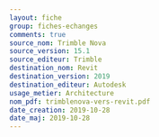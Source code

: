 ```yaml
---
layout: fiche
group: fiches-echanges
comments: true
source_nom: Trimble Nova
source_version: 15.1
source_editeur: Trimble
destination_nom: Revit
destination_version: 2019
destination_editeur: Autodesk
usage_metier: Architecture
nom_pdf: trimblenova-vers-revit.pdf
date_creation: 2019-10-28
date_maj: 2019-10-28
---
```

